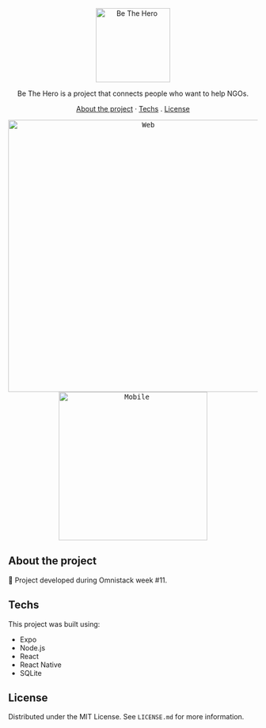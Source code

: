 <div align="center">
	<img alt="Be The Hero" src="https://i.imgur.com/RTD15BE.png" title="Be The Hero" width="150" />
</div>

<p align="center">Be The Hero is a project that connects people who want to help NGOs.</p>

<p align="center">
	<a href="#about-the-project" title="About the project">About the project</a>
	·
	<a href="#techs" title="Techs">Techs</a>
	.
	<a href="#license" title="License">License</a>
</p>

<div align="center">
	<kbd>
		<img alt="Web" src="https://i.imgur.com/jjfkjEE.gif" title="Web" width="550" />
	</kbd>
	<kbd>
		<img alt="Mobile" src="https://i.imgur.com/aiKbZo7.gif" title="Mobile" width="300" />
	</kbd>
</div>

## About the project
🚀 Project developed during Omnistack week #11.

## Techs
This project was built using:
* Expo
* Node.js
* React
* React Native
* SQLite

## License
Distributed under the MIT License. See `LICENSE.md` for more information.